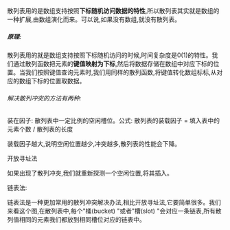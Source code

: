 散列表用的是数组支持按照**下标随机访问数据的特性**,所以散列表其实就是数组的一种扩展,由数组演化而来。可以说,如果没有数组,就没有散列表。

##### 原理:

散列表用的就是数组支持按照下标随机访问的时候,时间复杂度是0(1)的特性。我们通过散列函数把元素的**键值映射为下标**,然后将数据存储在数组中对应下标的位置。当我们按照键值查询元素时,我们用同样的散列函数,将键值转化数组标标,从对应的数组下标的位置取数据。

###### 解决散列冲突的方法有两种: 

装在因子:  散列表中一定比例的空闲槽位。公式: 散列表的装载因子 = 填入表中的元素个数 / 散列表的长度

装载因子越大,说明空闲位置越少,冲突越多,散列表的性能会下降。

开放寻址法

如果出现了散列冲突,我们就重新探测一个空闲位置,将其插入。

链表法:

链表法是一种更加常用的散列冲突解决办法,相比开放寻址法,它要简单很多。我们来看这个图,在散列表中,每个"桶(bucket) "或者"槽(slot) "会对应一条链表,所有散列值相同的元素我们都放到相同槽位对应的链表中。
